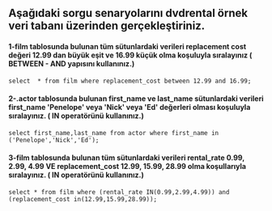 ## Aşağıdaki sorgu senaryolarını dvdrental örnek veri tabanı üzerinden gerçekleştiriniz.

#### 1-film tablosunda bulunan tüm sütunlardaki verileri replacement cost değeri 12.99 dan büyük eşit ve 16.99 küçük olma koşuluyla sıralayınız ( BETWEEN - AND yapısını kullanınız.)
`select  * from film where replacement_cost between 12.99 and 16.99;`
#### 2-.actor tablosunda bulunan first_name ve last_name sütunlardaki verileri first_name 'Penelope' veya 'Nick' veya 'Ed' değerleri olması koşuluyla sıralayınız. ( IN operatörünü kullanınız.)
`select first_name,last_name from actor where first_name in ('Penelope','Nick','Ed');`
#### 3-film tablosunda bulunan tüm sütunlardaki verileri rental_rate 0.99, 2.99, 4.99 VE replacement_cost 12.99, 15.99, 28.99 olma koşullarıyla sıralayınız. ( IN operatörünü kullanınız.)
`select * from film where (rental_rate IN(0.99,2.99,4.99)) and (replacement_cost in(12.99,15.99,28.99)); 
`

